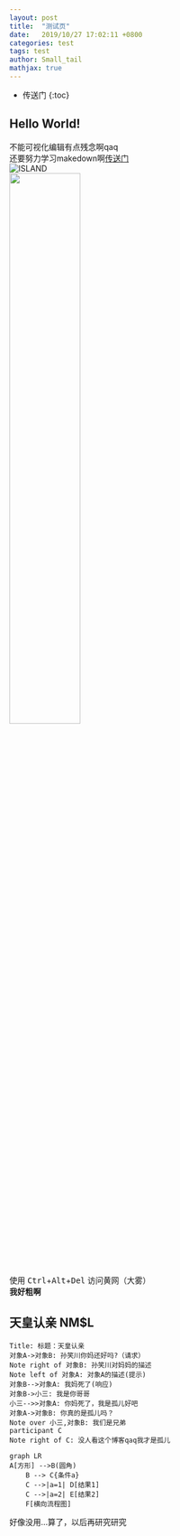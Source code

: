 ```yaml
---
layout: post
title:  "测试页"
date:   2019/10/27 17:02:11 +0800
categories: test
tags: test
author: Small_tail
mathjax: true
---
```


* 传送门
{:toc}

## Hello World! 
不能可视化编辑有点残念啊qaq  
还要努力学习makedown啊[传送门](https://www.runoob.com/markdown/md-tutorial.html)  
![ISLAND](https://i.loli.net/2019/10/03/AMaJDk6sXqiHIBY.jpg "Island")  
<img src="https://i.loli.net/2019/10/03/AMaJDk6sXqiHIBY.jpg" width="50%">  
使用 <kbd>Ctrl</kbd>+<kbd>Alt</kbd>+<kbd>Del</kbd> 访问黄网（大雾）  
**我好粗啊**

## 天皇认亲 NM$L
```sequence
Title: 标题：天皇认亲
对象A->对象B: 孙笑川你妈还好吗?（请求）
Note right of 对象B: 孙笑川对妈妈的描述
Note left of 对象A: 对象A的描述(提示)
对象B-->对象A: 我妈死了(响应)
对象B->小三: 我是你哥哥
小三-->>对象A: 你妈死了，我是孤儿好吧
对象A->对象B: 你真的是孤儿吗？
Note over 小三,对象B: 我们是兄弟
participant C
Note right of C: 没人看这个博客qaq我才是孤儿
```
``` mermaid
graph LR
A[方形] -->B(圆角)
    B --> C{条件a}
    C -->|a=1| D[结果1]
    C -->|a=2| E[结果2]
    F[横向流程图]
```
好像没用…算了，以后再研究研究
